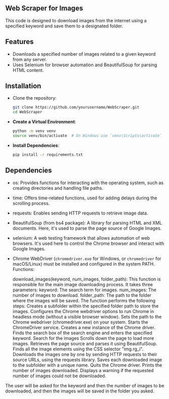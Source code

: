 ## Web Scraper for Images
This code is designed to download images from the internet using a specified keyword and save them to a designated folder.
## Features
- Downloads a specified number of images related to a given keyword from any server.
- Uses Selenium for browser automation and BeautifulSoup for parsing HTML content.
## Installation

- Clone the repository:
   ```bash
   git clone https://github.com/yourusername/WebScraper.git
   cd WebScraper
- **Create a Virtual Environment**:
  ```sh
  python -m venv venv
  source venv/bin/activate  # On Windows use `venv\Scripts\activate`
- **Install Dependencies**:
  ```sh
  pip install -r requirements.txt

## Dependencies

 - os: Provides functions for interacting with the operating system, such as creating directories and handling file paths.
 - time: Offers time-related functions, used for adding delays during the scrolling process.
 - requests: Enables sending HTTP requests to retrieve image data.
 - BeautifulSoup (from bs4 package): A library for parsing HTML and XML documents. Here, it's used to parse the page source of Google Images.
 - selenium: A web testing framework that allows automation of web browsers. It's used here to control the Chrome browser and interact with Google Images.
 - Chrome WebDriver (`chromedriver.exe` for Windows, or `chromedriver` for macOS/Linux) must be installed and configured in the system PATH.
Functions:

    download_images(keyword, num_images, folder_path): This function is responsible for the main image downloading process. It takes three parameters:
        keyword: The search term for images.
        num_images: The number of images to download.
        folder_path: The path to the folder where the images will be saved.
    The function performs the following steps:
        Creates a subfolder within the specified folder path to store the images.
        Configures the Chrome webdriver options to run Chrome in headless mode (without a visible browser window).
        Sets the path to the Chrome webdriver (chromedriver.exe) on your system.
        Starts the ChromeDriver service.
        Creates a new instance of the Chrome driver.
        Finds the search box of the search engine and enters the specified keyword.
	Search for the images
        Scrolls down the page to load more images.
        Retrieves the page source and parses it using BeautifulSoup.
        Finds all the image elements using the CSS selector "img.rg_i".
        Downloads the images one by one by sending HTTP requests to their source URLs, using the requests library.
        Saves each downloaded image to the subfolder with a unique name.
        Quits the Chrome driver.
        Prints the number of images downloaded.
        Displays a warning if the requested number of images could not be downloaded.

The user will be asked for the keyword and then the number of images to be downloaded, and then the images will be saved in the folder you asked.
